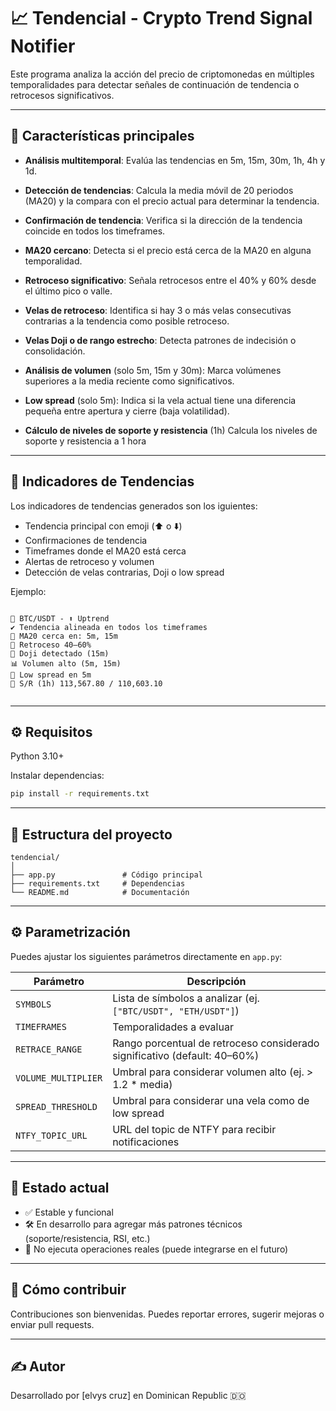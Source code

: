 
# 📈 Tendencial - Crypto Trend Signal Notifier

Este programa analiza la acción del precio de criptomonedas en múltiples temporalidades para detectar señales de continuación de tendencia o retrocesos significativos. 

---

## 🚀 Características principales

- **Análisis multitemporal**: Evalúa las tendencias en 5m, 15m, 30m, 1h, 4h y 1d.
- **Detección de tendencias**: Calcula la media móvil de 20 periodos (MA20) y la compara con el precio actual para determinar la tendencia.
- **Confirmación de tendencia**: Verifica si la dirección de la tendencia coincide en todos los timeframes.
- **MA20 cercano**: Detecta si el precio está cerca de la MA20 en alguna temporalidad.
- **Retroceso significativo**: Señala retrocesos entre el 40% y 60% desde el último pico o valle.
- **Velas de retroceso**: Identifica si hay 3 o más velas consecutivas contrarias a la tendencia como posible retroceso.
- **Velas Doji o de rango estrecho**: Detecta patrones de indecisión o consolidación.
- **Análisis de volumen** (solo 5m, 15m y 30m): Marca volúmenes superiores a la media reciente como significativos.
- **Low spread** (solo 5m): Indica si la vela actual tiene una diferencia pequeña entre apertura y cierre (baja volatilidad).

- **Cálculo de niveles de soporte y resistencia** (1h) Calcula los niveles de soporte y resistencia a 1 hora

---

## 🔔 Indicadores de Tendencias 

Los indicadores de tendencias generados son los iguientes:

- Tendencia principal con emoji (⬆️ o ⬇️)
- Confirmaciones de tendencia
- Timeframes donde el MA20 está cerca
- Alertas de retroceso y volumen
- Detección de velas contrarias, Doji o low spread

Ejemplo:

```

🔔 BTC/USDT - ⬆️ Uptrend
✔️ Tendencia alineada en todos los timeframes
📍 MA20 cerca en: 5m, 15m
🔄 Retroceso 40–60%
💠 Doji detectado (15m)
📊 Volumen alto (5m, 15m)
📏 Low spread en 5m
🔽 S/R (1h) 113,567.80 / 110,603.10


````

---

## ⚙️ Requisitos

Python 3.10+

Instalar dependencias:
```bash
pip install -r requirements.txt
````

---

## 📁 Estructura del proyecto

```
tendencial/
│
├── app.py               # Código principal
├── requirements.txt     # Dependencias
└── README.md            # Documentación
```

---

## ⚙️ Parametrización

Puedes ajustar los siguientes parámetros directamente en `app.py`:

| Parámetro           | Descripción                                                               |
| ------------------- | ------------------------------------------------------------------------- |
| `SYMBOLS`           | Lista de símbolos a analizar (ej. `["BTC/USDT", "ETH/USDT"]`)             |
| `TIMEFRAMES`        | Temporalidades a evaluar                                                  |
| `RETRACE_RANGE`     | Rango porcentual de retroceso considerado significativo (default: 40–60%) |
| `VOLUME_MULTIPLIER` | Umbral para considerar volumen alto (ej. > 1.2 \* media)                  |
| `SPREAD_THRESHOLD`  | Umbral para considerar una vela como de low spread                        |
| `NTFY_TOPIC_URL`    | URL del topic de NTFY para recibir notificaciones                         |

---

## 🧪 Estado actual

* ✅ Estable y funcional
* 🛠 En desarrollo para agregar más patrones técnicos (soporte/resistencia, RSI, etc.)
* 🚫 No ejecuta operaciones reales (puede integrarse en el futuro)

---

## 🤝 Cómo contribuir

Contribuciones son bienvenidas. Puedes reportar errores, sugerir mejoras o enviar pull requests. 

---

## ✍️ Autor

Desarrollado por \[elvys cruz] en Dominican Republic 🇩🇴


